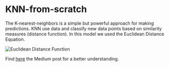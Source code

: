 # KNN-from-scratch

The K-nearest-neighbors is a simple but powerful approach for making predictions.  KNN use data and classify new data points based on similarity measures (distance function).  In this model we used the Euclidean Distance Equation. 

![Euclidean Distance Function](https://www.oreilly.com/library/view/machine-learning-with/9781789346565/assets/1555c487-d45f-4a1d-ac70-8be68fef47a6.png)

Find [here](https://github.com/AmyBeisel/KNN-from-scratch) the Medium post for a better understanding. 
